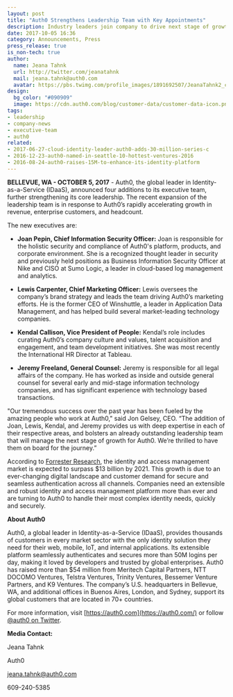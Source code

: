 ```yaml
---
layout: post
title: "Auth0 Strengthens Leadership Team with Key Appointments"
description: Industry leaders join company to drive next stage of growth
date: 2017-10-05 16:36
category: Announcements, Press
press_release: true
is_non-tech: true
author:
  name: Jeana Tahnk
  url: http://twitter.com/jeanatahnk
  mail: jeana.tahnk@auth0.com
  avatar: https://pbs.twimg.com/profile_images/1891692507/JeanaTahnk2_crop_400x400.jpg
design:
  bg_color: "#090909"
  image: https://cdn.auth0.com/blog/customer-data/customer-data-icon.png
tags: 
- leadership
- company-news
- executive-team
- auth0
related:
- 2017-06-27-cloud-identity-leader-auth0-adds-30-million-series-c
- 2016-12-23-auth0-named-in-seattle-10-hottest-ventures-2016
- 2016-08-24-auth0-raises-15M-to-enhance-its-identity-platform
---
```

**BELLEVUE, WA - OCTOBER 5, 2017** - Auth0, the global leader in Identity-as-a-Service (IDaaS), announced four additions to its executive team, further strengthening its core leadership. The recent expansion of the leadership team is in response to Auth0’s rapidly accelerating growth in revenue, enterprise customers, and headcount. 

The new executives are: 

* **Joan Pepin, Chief Information Security Officer:** Joan is responsible for the holistic security and compliance of Auth0's platform, products, and corporate environment. She is a recognized thought leader in security and previously held positions as Business Information Security Officer at Nike and CISO at Sumo Logic, a leader in cloud-based log management and analytics. 

* **Lewis Carpenter, Chief Marketing Officer:** Lewis oversees the company’s brand strategy and leads the team driving Auth0’s marketing efforts. He is the former CEO of Winshuttle, a leader in Application Data Management, and has helped build several market-leading technology companies.

* **Kendal Callison, Vice President of People:** Kendal’s role includes curating Auth0’s company culture and values, talent acquisition and engagement, and team development initiatives. She was most recently the International HR Director at Tableau. 

* **Jeremy Freeland, General Counsel:** Jeremy is responsible for all legal affairs of the company. He has worked as inside and outside general counsel for several early and mid-stage information technology companies, and has significant experience with technology based transactions. 

"Our tremendous success over the past year has been fueled by the amazing people who work at Auth0," said Jon Gelsey, CEO. “The addition of Joan, Lewis, Kendal, and Jeremy provides us with deep expertise in each of their respective areas, and bolsters an already outstanding leadership team that will manage the next stage of growth for Auth0. We’re thrilled to have them on board for the journey.” 

According to [Forrester Research](https://www.forrester.com/report/The+IAM+Market+Will+Surpass+13+Billion+By+2021/-/E-RES138932?objectid=RES138932 ), the identity and access management market is expected to surpass $13 billion by 2021. This growth is due to an ever-changing digital landscape and customer demand for secure and seamless authentication across all channels. Companies need an extensible and robust identity and access management platform more than ever and are turning to Auth0 to handle their most complex identity needs, quickly and securely. 

**About Auth0**

Auth0, a global leader in Identity-as-a-Service (IDaaS), provides thousands of customers in every market sector with the only identity solution they need for their web, mobile, IoT, and internal applications. Its extensible platform seamlessly authenticates and secures more than 50M logins per day, making it loved by developers and trusted by global enterprises. Auth0 has raised more than $54 million from Meritech Capital Partners, NTT DOCOMO Ventures, Telstra Ventures, Trinity Ventures, Bessemer Venture Partners, and K9 Ventures. The company’s U.S. headquarters in Bellevue, WA, and additional offices in Buenos Aires, London, and Sydney, support its global customers that are located in 70+ countries.

For more information, visit [https://auth0.com](https://auth0.com/) or follow [@auth0 on Twitter](https://twitter.com/auth0).

**Media Contact:**

Jeana Tahnk

Auth0

[jeana.tahnk@auth0.com](mailto:jeana.tahnk@auth0.com)

609-240-5385

